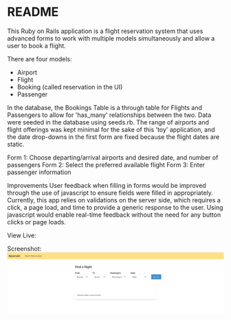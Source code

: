 # README

This Ruby on Rails application is a flight reservation system that uses advanced forms to work with multiple models simultaneously and allow a user to book a flight.

There are four models:
- Airport
- Flight
- Booking (called reservation in the UI)
- Passenger

In the database, the Bookings Table is a through table for Flights and Passengers to allow for 'has_many' relationships between the two. Data were seeded in the database using seeds.rb. The range of airports and flight offerings was kept minimal for the sake of this 'toy' application, and the date drop-downs in the first form are fixed because the flight dates are static.

Form 1: Choose departing/arrival airports and desired date, and number of passengers
Form 2: Select the preferred available flight
Form 3: Enter passenger information

Improvements
User feedback when filling in forms would be improved through the use of javascript to ensure fields were filled in appropriately. Currently, this app relies on validations on the server side, which requires a click, a page load, and time to provide a generic response to the user. Using javascript would enable real-time feedback without the need for any button clicks or page loads.

View Live: 


Screenshot:
![Screenshot](./screenshot.png?raw=true "")



